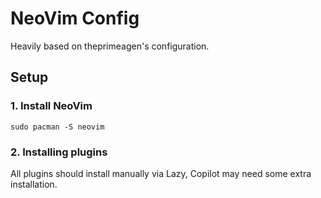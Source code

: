 # NeoVim Config
Heavily based on theprimeagen's configuration.

## Setup
### 1. Install NeoVim
`sudo pacman -S neovim`

### 2. Installing plugins
All plugins should install manually via Lazy, Copilot may need some extra installation.

